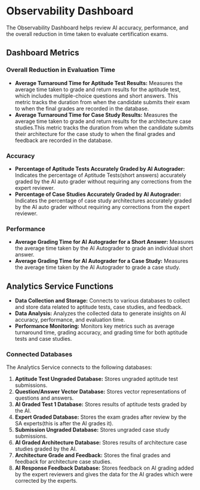 # Observability Dashboard

The Observability Dashboard helps review AI accuracy, performance, and the overall reduction in time taken to evaluate certification exams.


## Dashboard Metrics

### Overall Reduction in Evaluation Time

- **Average Turnaround Time for Aptitude Test Results:** Measures the average time taken to grade and return results for the aptitude test, which includes multiple-choice questions and short answers. This metric tracks the duration from when the candidate submits their exam to when the final grades are recorded in the database.
- **Average Turnaround Time for Case Study Results:** Measures the average time taken to grade and return results for the architecture case studies.This metric tracks the duration from when the candidate submits their architecture for the case study to when the final grades and feedback are recorded in the database.

### Accuracy
- **Percentage of Aptitude Tests Accurately Graded by AI Autograder:** Indicates the percentage of Aptitude Tests(short answers) accurately graded by the AI auto grader without requiring any corrections from the expert reviewer. 
- **Percentage of Case Studies Accurately Graded by AI Autograder:** Indicates the percentage of case study architectures accurately graded by the AI auto grader without requiring any corrections from the expert reviewer. 

### Performance
- **Average Grading Time for AI Autograder for a Short Answer:** Measures the average time taken by the AI Autograder to grade an individual short answer.
- **Average Grading Time for AI Autograder for a Case Study:** Measures the average time taken by the AI Autograder to grade a case study.


## Analytics Service Functions
- **Data Collection and Storage:** Connects to various databases to collect and store data related to aptitude tests, case studies, and feedback.
- **Data Analysis:** Analyzes the collected data to generate insights on AI accuracy, performance, and evaluation time.
- **Performance Monitoring:** Monitors key metrics such as average turnaround time, grading accuracy, and grading time for both aptitude tests and case studies.

### Connected Databases
The Analytics Service connects to the following databases:
1. **Aptitude Test Ungraded Database:** Stores ungraded aptitude test submissions.
2. **Question/Answer Vector Database:** Stores vector representations of questions and answers.
3. **AI Graded Test 1 Database:** Stores results of aptitude tests graded by the AI.
4. **Expert Graded Database:** Stores the exam grades after review by the SA experts(this is after the AI grades it).
5. **Submission Ungraded Database:** Stores ungraded case study submissions.
6. **AI Graded Architecture Database:** Stores results of architecture case studies graded by the AI.
7. **Architecture Grade and Feedback:** Stores the final grades and feedback for architecture case studies.
8. **AI Response Feedback Database:** Stores feedback on AI grading added by the expert reviewers and gives the data for the AI grades which were corrected by the experts.